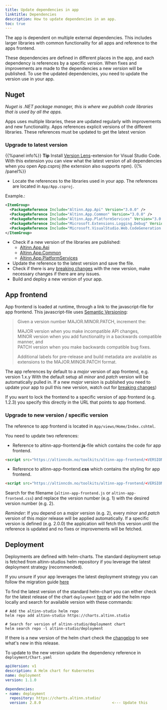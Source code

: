 ```yaml
---
title: Update dependencies in app
linktitle: Dependencies
description: How to update dependencies in an app.
toc: true
---
```


The app is dependent on multiple external dependencies.
This includes larger libraries with common functionality for all apps and reference to the apps frontend.

These dependencies are defined in different places in the app, and each dependency is references by a specific _version_.
When fixes and improvements are made to the dependencies a new _version_ will be published.
To use the updated dependencies, you need to update the version use in your app.

## Nuget
_Nuget is .NET package manager, this is where we publish code libraries that is used by all the apps._

Apps uses multiple libraries, these are updated regularly with improvements and new functionality. 
Apps references explicit versions of the different libraries. 
These references must be updated to get the latest version

### Upgrade to latest version

{{%panel info%}}
**Tip** Install [Version Lens](https://marketplace.visualstudio.com/items?itemName=pflannery.vscode-versionlens)-extension for Visual Studio Code.  
With this extension you can view what the latest version of all dependencies when you open App.csproj (the extension also supports npm).
{{% /panel%}}

- Locate the references to the libraries used in your app. The references are located in `App/App.csproj`. 

Example.:

```xml
<ItemGroup>
  <PackageReference Include="Altinn.App.Api" Version="3.0.0" />
  <PackageReference Include="Altinn.App.Common" Version="3.0.0" />
  <PackageReference Include="Altinn.App.PlatformServices" Version="3.0.0" />
  <PackageReference Include="Microsoft.Extensions.Logging.Debug" Version="3.1.3" />
  <PackageReference Include="Microsoft.VisualStudio.Web.CodeGeneration.Design" Version="3.1.2" />
</ItemGroup>
```

- Check if a new version of the libraries are published:
    - [Altinn.App.Api](https://www.nuget.org/packages/Altinn.App.Api)
    - [Altinn.App.Common](https://www.nuget.org/packages/Altinn.App.Common)
    - [Altinn.App.PlatformServices](https://www.nuget.org/packages/Altinn.App.PlatformServices)
- Update the reference to the latest version and save the file.
- Check if there is any [breaking changes](/community/changelog/app-nuget) with the new version,
  make necessary changes if there are any issues.
- Build and deploy a new version of your app.


## App frontend

App frontend is loaded at runtime, through a link to the javascript-file for app frontend.
This javascript-file uses [Semantic Versioning](https://semver.org/):

> Given a version number MAJOR.MINOR.PATCH, increment the:
> 
> MAJOR version when you make incompatible API changes,<br/>
> MINOR version when you add functionality in a backwards compatible manner, and<br/>
> PATCH version when you make backwards compatible bug fixes.
> 
> Additional labels for pre-release and build metadata are available as extensions to the MAJOR.MINOR.PATCH format.

The app references by default to a _major_ version of app frontend, e.g. version 1.x.y
With the default setup all _minor_ and _patch_ version will be automatically pulled in.
If a new _major_ version is published you need to update your app to pull this new version, watch out for [breaking changes](/community/changelog/app-frontend))

If you want to lock the frontend to a specific version of app frontend (e.g. 1.2.3) you specify this directly in the URL that points to app frontend.

### Upgrade to new version / specific version
The reference to app frontend is located in `App/views/Home/Index.cshtml`.

You need to update two references:

- Reference to altinn-app-frontend.**js**-file which contains the code for app frontend.
  
```html
<script src="https://altinncdn.no/toolkits/altinn-app-frontend/<VERSIONNUMBER>/altinn-app-frontend.js"></script>
```
- Reference to altinn-app-frontend.**css** which contains the styling for app frontend.

```html
<script src="https://altinncdn.no/toolkits/altinn-app-frontend/<VERSIONNUMBER>/altinn-app-frontend.css"></script>
```

Search for the filename (`altinn-app-frontend.js` or `altinn-app-frontend.css`) and replace the version number (e.g. 1) with the desired version number (e.g. 2).

_Reminder:_ If you depend on a _major_ version (e.g. 2), every _minor_ and _patch_ version of this _major_ release will be applied automatically. If a specific version is defined (e.g. 2.0.0) the application will fetch this version until the reference is updated and no fixes or improvements will be fetched.

## Deployment

Deployments are defined with helm-charts. The standard deployment setup is fetched from altinn-studios helm repository if you leverage the latest deployment strategy (recommended).

If you unsure if your app leverages the latest deployment strategy you can follow the migration guide [here](/community/changelog/deployment/migration)

To find the latest version of the standard helm-chart you can either check for the latest release of the chart `deployment` [here](https://github.com/Altinn/altinn-studio-charts/releases)
or add the helm repo locally and search for available version with these commands:

```shell
# Add the altinn-studio helm repo
helm repo add altinn-studio https://charts.altinn.studio

# Search for version of altinn-studio/deployment chart
helm search repo -l altinn-studio/deployment
```

If there is a new version of the helm chart check the [changelog](/community/changelog/deployment/) to see what's new in this release.

To update to the new version update the dependency reference in `deployment/Chart.yaml`

```yaml {hl_lines=[9]}
apiVersion: v1
description: A Helm chart for Kubernetes
name: deployment
version: 1.1.0

dependencies:
- name: deployment
  repository: https://charts.altinn.studio/
  version: 2.8.0                                <--- Update this
```

